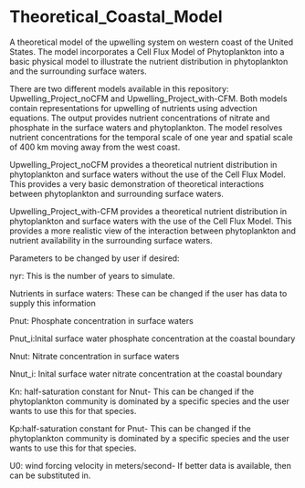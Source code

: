 # Theoretical_Coastal_Model
A theoretical model of the upwelling system on western coast of the United States. The model incorporates a Cell Flux Model of Phytoplankton into a basic physical model to illustrate the nutrient distribution in phytoplankton and the surrounding surface waters.


There are two different models available in this repository: Upwelling_Project_noCFM and Upwelling_Project_with-CFM. Both models contain representations for upwelling of nutrients using advection equations. The output provides nutrient concentrations of nitrate and phosphate in the surface waters and phytoplankton. The model resolves nutrient concentrations for the temporal scale of one year and spatial scale of 400 km moving away from the west coast. 

Upwelling_Project_noCFM provides a theoretical nutrient distribution in phytoplankton and surface waters without the use of the Cell Flux Model. This provides a very basic demonstration of theoretical interactions between phytoplankton and surrounding surface waters. 

Upwelling_Project_with-CFM provides a theoretical nutrient distribution in phytoplankton and surface waters with the use of the Cell Flux Model. This provides a more realistic view of the interaction between phytoplankton and nutrient availability in the surrounding surface waters. 

Parameters to be changed by user if desired:

nyr: This is the number of years to simulate. 

Nutrients in surface waters: These can be changed if the user has data to supply this information 

  Pnut: Phosphate concentration in surface waters
  
  Pnut_i:Inital surface water phosphate concentration at the coastal boundary
  
  Nnut: Nitrate concentration in surface waters
  
  Nnut_i: Inital surface water nitrate concentration at the coastal boundary
  
Kn: half-saturation constant for Nnut- This can be changed if the phytoplankton community is dominated by a specific species and the user wants to use this for that species. 

Kp:half-saturation constant for Pnut- This can be changed if the phytoplankton community is dominated by a specific species and the user wants to use this for that species. 

U0: wind forcing velocity in meters/second- If better data is available, then can be substituted in. 
